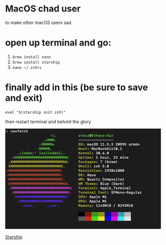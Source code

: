 # MacOS chad user
to make other macOS users sad

# open up terminal and go:
1. ``brew install nano``
2. ``brew install starship``
3. ``nano ~/.zshrc``

# finally add in this (be sure to save and exit)
``eval "$(starship init zsh)"``

then restart terminal and behold the glory

![Open other application](/starship.png)

[Starship](https://github.com/starship/starship)
